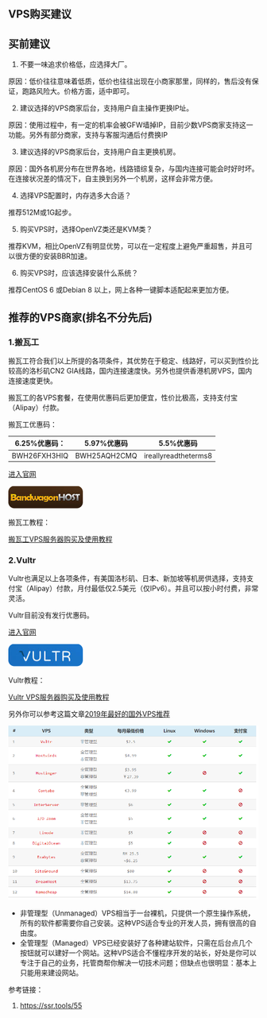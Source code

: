 ## VPS购买建议

## 买前建议


1. 不要一味追求价格低，应选择大厂。

原因：低价往往意味着低质，低价也往往出现在小商家那里，同样的，售后没有保证，跑路风险大。价格方面，适中即可。

2. 建议选择的VPS商家后台，支持用户自主操作更换IP址。

原因：使用过程中，有一定的机率会被GFW墙掉IP，目前少数VPS商家支持这一功能。另外有部分商家，支持与客服沟通后付费换IP

3. 建议选择的VPS商家后台，支持用户自主更换机房。

原因：国外各机房分布在世界各地，线路错综复杂，与国内连接可能会时好时坏。在连接状况差的情况下，自主换到另外一个机房，这样会非常方便。

4. 选择VPS配置时，内存选多大合适？

推荐512M或1G起步。

5. 购买VPS时，选择OpenVZ类还是KVM类？

推荐KVM，相比OpenVZ有明显优势，可以在一定程度上避免严重超售，并且可以很方便的安装BBR加速。

6. 购买VPS时，应该选择安装什么系统？

推荐CentOS 6 或Debian 8 以上，网上各种一键脚本适配起来更加方便。

##  推荐的VPS商家(排名不分先后)

### 1.搬瓦工

搬瓦工符合我们以上所提的各项条件，其优势在于稳定、线路好，可以买到性价比较高的洛杉矶CN2 GIA线路，国内连接速度快。另外也提供香港机房VPS，国内连接速度更快。

搬瓦工的各VPS套餐，在使用优惠码后更加便宜，性价比极高，支持支付宝（Alipay）付款。

搬瓦工优惠码：


6.25%优惠码：| 5.97%优惠码 |5.5%优惠码
---|---|---
BWH26FXH3HIQ | BWH25AQH2CMQ |ireallyreadtheterms8

[进入官网](https://bwh88.net)

![Banwagonhost](./image/vps/Banwagonhost.png)


搬瓦工教程：

[搬瓦工VPS服务器购买及使用教程](https://www.cccitu.com/4018.html)

 

### 2.Vultr

Vultr也满足以上各项条件，有美国洛杉矶、日本、新加坡等机房供选择，支持支付宝（Alipay）付款，月付最低仅2.5美元（仅IPv6）。并且可以按小时付费，非常灵活。

Vultr目前没有发行优惠码。

[进入官网](https://www.vultr.com/)

![vultr](./image/vps/Vultr.png)

Vultr教程：

[Vultr VPS服务器购买及使用教程](https://www.cccitu.com/166.html)

另外你可以参考这篇文章[2019年最好的国外VPS推荐](https://www.10besty.com/best-vps-hosting-services/)

![2019](./image/vps/2019-best.png)

* 非管理型（Unmanaged）VPS相当于一台裸机，只提供一个原生操作系统，所有的软件都需要你自己安装。这种VPS适合专业的开发人员，拥有很高的自由度。
* 全管理型（Managed）VPS已经安装好了各种建站软件，只需在后台点几个按钮就可以建好一个网站。这种VPS适合不懂程序开发的站长，好处是你可以专注于自己的业务，托管商帮你解决一切技术问题；但缺点也很明显：基本上只能用来建设网站。

参考链接：
1. https://ssr.tools/55
